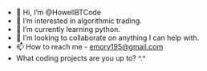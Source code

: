 - 👋 Hi, I’m @HowellBTCode
- 👀 I’m interested in algorithmic trading.
- 🌱 I’m currently learning python.
- 💞️ I’m looking to collaborate on anything I can help with. 
- 📫 How to reach me  - emory195@gmail.com
- What coding projects are you up to? ^.^

<!---
HowellBTCode/HowellBTCode is a ✨ special ✨ repository because its `README.md` (this file) appears on your GitHub profile.
You can click the Preview link to take a look at your changes.
--->
